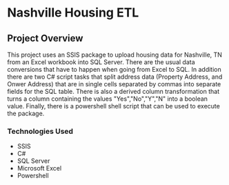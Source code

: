 # Nashville Housing ETL
## Project Overview
This project uses an SSIS package to upload housing data for Nashville, TN from an Excel workbook into SQL Server. 
There are the usual data conversions that have to happen when going from Excel to SQL.
In addition there are two C# script tasks that split address data (Property Address, and Onwer Address)
that are in single cells separated by commas into separate fields for the SQL table.  There is also
a derived column transformation that turns a column containing the values "Yes","No","Y","N" into a 
boolean value.  Finally, there is a powershell shell script that can be used to execute the package.
### Technologies Used 
* SSIS
* C#
* SQL Server
* Microsoft Excel
* Powershell
